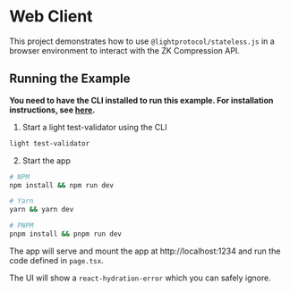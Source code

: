# Web Client

This project demonstrates how to use `@lightprotocol/stateless.js` in a browser environment to interact with the ZK Compression API.

## Running the Example

**You need to have the CLI installed to run this example. For installation instructions, see [here](https://github.com/Lightprotocol/light-protocol/tree/main/cli#readme).**

1. Start a light test-validator using the CLI

```bash
light test-validator
```

2. Start the app

```bash
# NPM
npm install && npm run dev

# Yarn
yarn && yarn dev

# PNPM
pnpm install && pnpm run dev
```

The app will serve and mount the app at http://localhost:1234 and run the code defined in `page.tsx`.

The UI will show a `react-hydration-error` which you can safely ignore.
